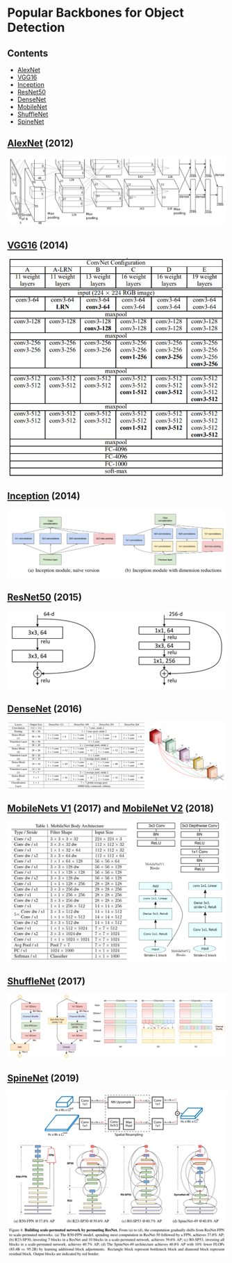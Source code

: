 # Popular Backbones for Object Detection

## Contents

* [AlexNet](#AlexNet)
* [VGG16](#VGG16)
* [Inception](#Inception)
* [ResNet50](#ResNet50)
* [DenseNet](#DenseNet)
* [MobileNet](#MobileNet)
* [ShuffleNet](#ShuffleNet)
* [SpineNet](#SpineNet)

## [AlexNet](https://papers.nips.cc/paper/2012/file/c399862d3b9d6b76c8436e924a68c45b-Paper.pdf) (2012)<a name="AlexNet"/>

<p align="center">
  <img src="./images/AlexNet.png">
</p>

## [VGG16](https://arxiv.org/abs/1409.1556) (2014)<a name="VGG16"/>

<p align="center">
  <img src="./images/VGG16.png">
</p>

## [Inception](https://arxiv.org/abs/1409.4842) (2014)<a name="Inception"/>

<p align="center">
  <img src="./images/Inception.png">
</p>

## [ResNet50](https://arxiv.org/abs/1512.03385) (2015)<a name="ResNet50"/>

<p align="center">
  <img src="./images/ResNet.png">
</p>

## [DenseNet](https://arxiv.org/abs/1608.06993) (2016)<a name="DenseNet"/>

<p align="center">
  <img src="./images/densenet.png">
</p>

## [MobileNets V1](https://arxiv.org/abs/1409.4842) (2017) and [MobileNet V2](https://arxiv.org/abs/1801.04381) (2018)<a name="MobileNet"/>

<p align="center">
  <img src="./images/mobilenet.png">
</p>

## [ShuffleNet](https://arxiv.org/abs/1707.01083) (2017)<a name="ShuffleNet"/>

<p align="center">
  <img src="./images/shufflenet.png">
</p>

## [SpineNet](https://arxiv.org/abs/1912.05027) (2019)<a name="SpineNet"/>

<p align="center">
  <img src="./images/SpineNet.png">
</p>